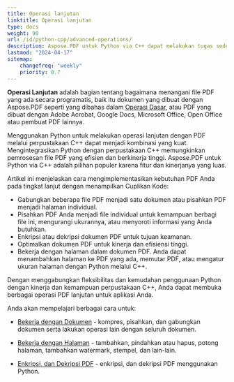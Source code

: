 ```yaml
---
title: Operasi lanjutan
linktitle: Operasi lanjutan
type: docs
weight: 90
url: /id/python-cpp/advanced-operations/
description: Aspose.PDF untuk Python via C++ dapat melakukan tugas sederhana dan mudah serta mengatasi tujuan yang lebih kompleks. Periksa bagian berikut untuk pengguna dan pengembang tingkat lanjut.
lastmod: "2024-04-17"
sitemap:
    changefreq: "weekly"
    priority: 0.7
---
```


**Operasi Lanjutan** adalah bagian tentang bagaimana menangani file PDF yang ada secara programatis, baik itu dokumen yang dibuat dengan Aspose.PDF seperti yang dibahas dalam [Operasi Dasar](/pdf/id/python-cpp/basic-operations/), atau PDF yang dibuat dengan Adobe Acrobat, Google Docs, Microsoft Office, Open Office atau pembuat PDF lainnya.

Menggunakan Python untuk melakukan operasi lanjutan dengan PDF melalui perpustakaan C++ dapat menjadi kombinasi yang kuat. Mengintegrasikan Python dengan perpustakaan C++ memungkinkan pemrosesan file PDF yang efisien dan berkinerja tinggi. Aspose.PDF untuk Python via C++ adalah pilihan populer karena fitur dan kinerjanya yang luas.

Artikel ini menjelaskan cara mengimplementasikan kebutuhan PDF Anda pada tingkat lanjut dengan menampilkan Cuplikan Kode:

- Gabungkan beberapa file PDF menjadi satu dokumen atau pisahkan PDF menjadi halaman individual.
- Pisahkan PDF Anda menjadi file individual untuk kemampuan berbagi file ini, mengurangi ukurannya, atau menyoroti informasi yang Anda butuhkan.
- Enkripsi atau dekripsi dokumen PDF untuk tujuan keamanan.
- Optimalkan dokumen PDF untuk kinerja dan efisiensi tinggi.
- Bekerja dengan halaman dalam dokumen PDF. Anda dapat menambahkan halaman ke PDF yang ada, memutar PDF, atau mengatur ukuran halaman dengan Python melalui C++.

Dengan menggabungkan fleksibilitas dan kemudahan penggunaan Python dengan kinerja dan kemampuan perpustakaan C++, Anda dapat membuka berbagai operasi PDF lanjutan untuk aplikasi Anda.

Anda akan mempelajari berbagai cara untuk:

- [Bekerja dengan Dokumen](/pdf/id/python-cpp/working-with-documents/) - kompres, pisahkan, dan gabungkan dokumen serta lakukan operasi lain dengan seluruh dokumen.
- [Bekerja dengan Halaman](/pdf/id/python-cpp/working-with-pages/) - tambahkan, pindahkan atau hapus, potong halaman, tambahkan watermark, stempel, dan lain-lain.

- [Enkripsi, dan Dekripsi PDF](/pdf/id/python-cpp/encrypt-decrypt-pdf/) - enkripsi, dan dekripsi PDF menggunakan Python.